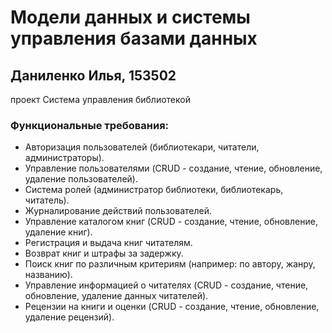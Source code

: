 # Модели данных и системы управления базами данных
## Даниленко Илья, 153502
проект Система управления библиотекой

### Функциональные требования:

* Авторизация пользователей (библиотекари, читатели, администраторы).
* Управление пользователями (CRUD - создание, чтение, обновление, удаление пользователей).
* Система ролей (администратор библиотеки, библиотекарь, читатель).
* Журналирование действий пользователей.
* Управление каталогом книг (CRUD - создание, чтение, обновление, удаление книг).
* Регистрация и выдача книг читателям.
* Возврат книг и штрафы за задержку.
* Поиск книг по различным критериям (например: по автору, жанру, названию).
* Управление информацией о читателях (CRUD - создание, чтение, обновление, удаление данных читателей).
* Рецензии на книги и оценки (CRUD - создание, чтение, обновление, удаление рецензий).

